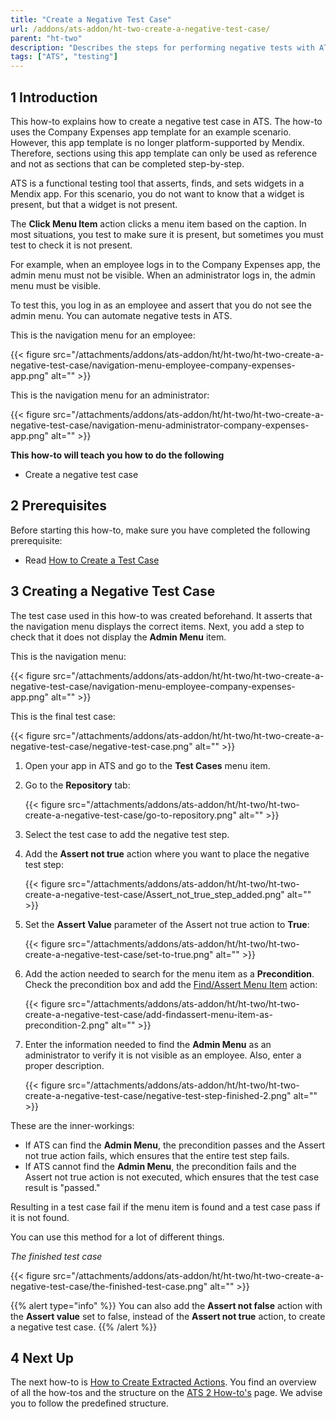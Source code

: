 ```yaml
---
title: "Create a Negative Test Case"
url: /addons/ats-addon/ht-two-create-a-negative-test-case/
parent: "ht-two"
description: "Describes the steps for performing negative tests with ATS."
tags: ["ATS", "testing"]
---
```


## 1 Introduction

This how-to explains how to create a negative test case in ATS. The how-to uses the Company Expenses app template for an example scenario. However, this app template is no longer platform-supported by Mendix. Therefore, sections using this app template can only be used as reference and not as sections that can be completed step-by-step.

ATS is a functional testing tool that asserts, finds, and sets widgets in a Mendix app. For this scenario, you do not want to know that a widget is present, but that a widget is not present.

The **Click Menu Item** action clicks a menu item based on the caption. In most situations, you test to make sure it is present, but sometimes you must test to check it is not present.

For example, when an employee logs in to the Company Expenses app, the admin menu must not be visible. When an administrator logs in, the admin menu must be visible. 

To test this, you log in as an employee and assert that you do not see the admin menu. You can automate negative tests in ATS.

This is the navigation menu for an employee:

{{< figure src="/attachments/addons/ats-addon/ht/ht-two/ht-two-create-a-negative-test-case/navigation-menu-employee-company-expenses-app.png" alt="" >}}

This is the navigation menu for an administrator:

{{< figure src="/attachments/addons/ats-addon/ht/ht-two/ht-two-create-a-negative-test-case/navigation-menu-administrator-company-expenses-app.png" alt="" >}}

**This how-to will teach you how to do the following**

* Create a negative test case

## 2 Prerequisites

Before starting this how-to, make sure you have completed the following prerequisite:

* Read [How to Create a Test Case](/addons/ats-addon/ht-two-create-a-test-case/)

## 3 Creating a Negative Test Case

The test case used in this how-to was created beforehand. It asserts that the navigation menu displays the correct items. Next, you add a step to check that it does not display the **Admin Menu** item.

This is the navigation menu:

{{< figure src="/attachments/addons/ats-addon/ht/ht-two/ht-two-create-a-negative-test-case/navigation-menu-employee-company-expenses-app.png" alt="" >}}

This is the final test case:

{{< figure src="/attachments/addons/ats-addon/ht/ht-two/ht-two-create-a-negative-test-case/negative-test-case.png" alt="" >}}

1. Open your app in ATS and go to the **Test Cases** menu item.
2.  Go to the **Repository** tab:

	{{< figure src="/attachments/addons/ats-addon/ht/ht-two/ht-two-create-a-negative-test-case/go-to-repository.png" alt="" >}}

3. Select the test case to add the negative test step.
4.  Add the **Assert not true** action where you want to place the negative test step:

	{{< figure src="/attachments/addons/ats-addon/ht/ht-two/ht-two-create-a-negative-test-case/Assert_not_true_step_added.png" alt="" >}}

5.  Set the **Assert Value** parameter of the Assert not true action to **True**:

	{{< figure src="/attachments/addons/ats-addon/ht/ht-two/ht-two-create-a-negative-test-case/set-to-true.png" alt="" >}}

6.  Add the action needed to search for the menu item as a **Precondition**. Check the precondition box and add the [Find/Assert Menu Item](/addons/ats-addon/rg-one-findassert-menu-item/) action:

	{{< figure src="/attachments/addons/ats-addon/ht/ht-two/ht-two-create-a-negative-test-case/add-findassert-menu-item-as-precondition-2.png" alt="" >}}

7.  Enter the information needed to find the **Admin Menu** as an administrator to verify it is not visible as an employee. Also, enter a proper description.

	{{< figure src="/attachments/addons/ats-addon/ht/ht-two/ht-two-create-a-negative-test-case/negative-test-step-finished-2.png" alt="" >}}

These are the inner-workings:

* If ATS can find the **Admin Menu**, the precondition passes and the Assert not true action fails, which ensures that the entire test step fails.
* If ATS cannot find the **Admin Menu**, the precondition fails and the Assert not true action is not executed, which ensures that the test case result is "passed."

Resulting in a test case fail if the menu item is found and a test case pass if it is not found. 

You can use this method for a lot of different things. 

_The finished test case_

{{< figure src="/attachments/addons/ats-addon/ht/ht-two/ht-two-create-a-negative-test-case/the-finished-test-case.png" alt="" >}}

 {{% alert type="info" %}}
You can also add the **Assert not false** action with the **Assert value** set to false, instead of the **Assert not true** action, to create a negative test case.
  {{% /alert %}}

## 4 Next Up

The next how-to is [How to Create Extracted Actions](/addons/ats-addon/ht-two-create-extracted-actions/). You find an overview of all the how-tos and the structure on the [ATS 2 How-to's](/addons/ats-addon/ht-two/) page. We advise you to follow the predefined structure.
